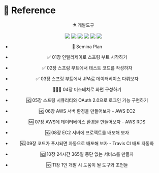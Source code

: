 
  
# 📜 Reference 

<div align="center">
⚗ 개발도구
  <br> 
  <br/>
  <img src="https://img.shields.io/badge/Java-blue?style=flat&logo=Avast&logoColor=1E8CBE"/> <img src="https://img.shields.io/badge/Spring-green?style=flat&logo=Spring&logoColor=6DB33F"/>  <img src="https://img.shields.io/badge/AmazonEC2-orange?style=flat&logo=AmazonEC2&logoColor=FF9900"/>
<img src="https://img.shields.io/badge/AmazonRDS-purple?style=flat&logo=AmazonRDS&logoColor=527FFF"/>
<img src="https://img.shields.io/badge/SpringSecurity-peacockgreen?style=flat&logo=SpringSecurity&logoColor=6DB33F"/>
<img src="https://img.shields.io/badge/IntelliJ-black?style=flat&logo=IntelliJ&logoColor=000000"/>
</div>

<div align="center"> 

-  🥽 Semina Plan

-  ✅ 01장 인텔리제이로 스프링 부트 시작하기   

-  ✅ 02장 스프링 부트에서 테스트 코드를 작성하자
 
-  ✅ 03장 스프링 부트에서 JPA로 데이터베이스 다뤄보자
 
-  🏃🏻‍♂️ 04장 머스테치로 화면 구성하기
 
-  🆖 05장 스프링 시큐리티와 OAuth 2.0으로 로그인 기능 구현하기
 
-  🆖 06장 AWS 서버 환경을 만들어보자 - AWS EC2
 
-  🆖 07장 AWS에 데이터베이스 환경을 만들어보자 - AWS RDS
 
-  🆖 08장 EC2 서버에 프로젝트를 배포해 보자
 
-  🆖 09장 코드가 푸시되면 자동으로 배포해 보자 - Travis CI 배포 자동화
 
-  🆖 10장 24시간 365일 중단 없는 서비스를 만들자
 
-  🆖 11장 1인 개발 시 도움이 될 도구와 조언들
 
</div>

